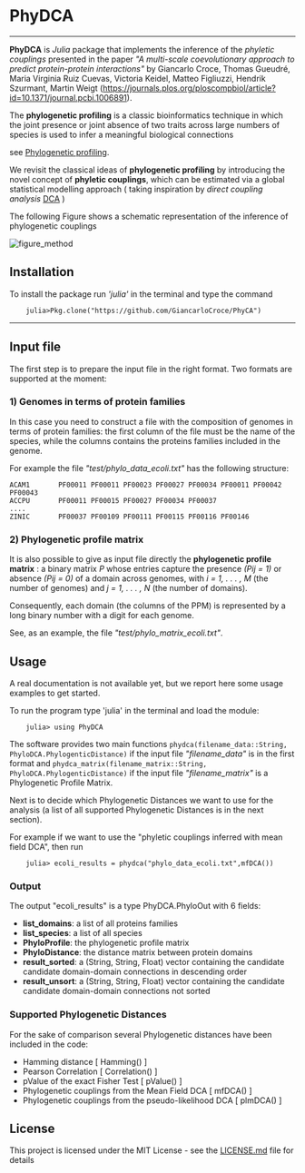# PhyDCA

----

**PhyDCA** is *Julia* package that implements the inference of the *phyletic couplings* presented in the paper *"A multi-scale coevolutionary approach to predict protein-protein
interactions"* by Giancarlo Croce, Thomas Gueudré, Maria Virginia Ruiz Cuevas, Victoria Keidel, Matteo Figliuzzi, Hendrik Szurmant, Martin Weigt (https://journals.plos.org/ploscompbiol/article?id=10.1371/journal.pcbi.1006891).

The **phylogenetic profiling** is a classic bioinformatics technique in which the joint presence or joint absence of two traits across large numbers of species is used to infer a meaningful biological connections

see [Phylogenetic profiling](https://en.wikipedia.org/wiki/Phylogenetic_profiling).

We revisit the classical ideas of **phylogenetic profiling** by introducing the novel concept of **phyletic couplings**, which can be estimated via a global statistical modelling approach ( taking inspiration by *direct coupling analysis* [DCA](https://en.wikipedia.org/wiki/Direct_coupling_analysis) )

The following Figure shows a  schematic representation of the inference of phylogenetic couplings

![figure_method](https://github.com/GiancarloCroce/PhyDCA/blob/master/figure_1.png)


## Installation
To install the package run *'julia'* in the terminal and type the command

```
    julia>Pkg.clone("https://github.com/GiancarloCroce/PhyCA")
```

---

## Input file 

The first step is to prepare the input file in the right format. Two formats are supported at the moment:

### 1) Genomes in terms of protein families 

In this case you need to construct a file with the composition of genomes in terms of protein families: the first column of the file must be the name of the species, while the columns contains the proteins families included in the genome.

For example the file *"test/phylo_data_ecoli.txt"* has the following structure:

    ACAM1       PF00011 PF00011 PF00023 PF00027 PF00034 PF00011 PF00042 PF00043
    ACCPU       PF00011 PF00015 PF00027 PF00034 PF00037
    ....
    ZINIC       PF00037 PF00109 PF00111 PF00115 PF00116 PF00146


### 2) Phylogenetic profile matrix
It is also possible to give as input file directly the **phylogenetic
profile matrix** : a binary matrix *P* whose entries capture the presence
*(Pij = 1)* or absence *(Pij = 0)* of a domain across genomes, with *i = 1, . . . , M*
(the number of genomes) and *j = 1, . . . , N* (the number of domains). 

Consequently, each domain (the columns of the PPM) is represented by a long binary number with a digit for each genome.

See, as an example, the file *"test/phylo_matrix_ecoli.txt"*.


## Usage

A real documentation is not available yet, but we report here some usage examples to get started.

To run the program type 'julia' in the terminal and load the module:

```
    julia> using PhyDCA
```

The software provides two main functions ```phydca(filename_data::String, PhyloDCA.PhylogenticDistance)``` if the input file *"filename_data"* is in the first format  and ```phydca_matrix(filename_matrix::String, PhyloDCA.PhylogenticDistance)``` if the input file *"filename_matrix"* is a Phylogenetic Profile Matrix.


Next is to decide which Phylogenetic Distances we want to use for the analysis (a list of all supported Phylogenetic Distances is in the next section). 

For example if we want to use the "phyletic couplings inferred with mean field DCA", then run

```
    julia> ecoli_results = phydca("phylo_data_ecoli.txt",mfDCA()) 
```



### Output
The output "ecoli_results" is a type PhyDCA.PhyloOut  with 6 fields:

* **list_domains**: a list of all proteins families
* **list_species**: a list of all species 
* **PhyloProfile**: the phylogenetic profile matrix
* **PhyloDistance**: the distance matrix between protein domains
* **result_sorted**: a (String, String, Float)  vector containing the candidate candidate domain-domain connections in descending order
* **result_unsort**: a (String, String, Float)  vector containing the candidate candidate domain-domain connections not sorted


### Supported Phylogenetic Distances
For the sake of comparison several Phylogenetic distances have been included in the code:

* Hamming distance [ Hamming() ] 
* Pearson Correlation [ Correlation() ] 
* pValue of the exact Fisher Test  [ pValue() ] 	
* Phylogenetic couplings from the Mean Field DCA [ mfDCA() ]
* Phylogenetic couplings from the pseudo-likelihood DCA [ plmDCA() ]

## License

This project is licensed under the MIT License - see the [LICENSE.md](LICENSE.md) file for details
